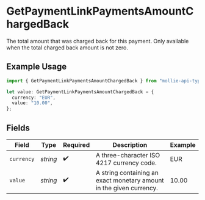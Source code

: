# GetPaymentLinkPaymentsAmountChargedBack

The total amount that was charged back for this payment. Only available when the total charged back amount is not zero.

## Example Usage

```typescript
import { GetPaymentLinkPaymentsAmountChargedBack } from "mollie-api-typescript/models/operations";

let value: GetPaymentLinkPaymentsAmountChargedBack = {
  currency: "EUR",
  value: "10.00",
};
```

## Fields

| Field                                                               | Type                                                                | Required                                                            | Description                                                         | Example                                                             |
| ------------------------------------------------------------------- | ------------------------------------------------------------------- | ------------------------------------------------------------------- | ------------------------------------------------------------------- | ------------------------------------------------------------------- |
| `currency`                                                          | *string*                                                            | :heavy_check_mark:                                                  | A three-character ISO 4217 currency code.                           | EUR                                                                 |
| `value`                                                             | *string*                                                            | :heavy_check_mark:                                                  | A string containing an exact monetary amount in the given currency. | 10.00                                                               |